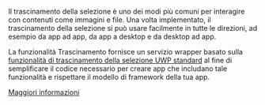 ﻿Il trascinamento della selezione è uno dei modi più comuni per interagire con contenuti come immagini e file. Una volta implementato, il trascinamento della selezione si può usare facilmente in tutte le direzioni, ad esempio da app ad app, da app a desktop e da desktop ad app.

La funzionalità Trascinamento fornisce un servizio wrapper basato sulla [funzionalità di trascinamento della selezione UWP standard](https://docs.microsoft.com/it-it/windows/uwp/design/input/drag-and-drop) al fine di semplificare il codice necessario per creare app che includano tale funzionalità e rispettare il modello di framework della tua app.

[Maggiori informazioni](https://github.com/Microsoft/WindowsTemplateStudio/blob/release/docs/UWP/features/drag-and-drop.md)
